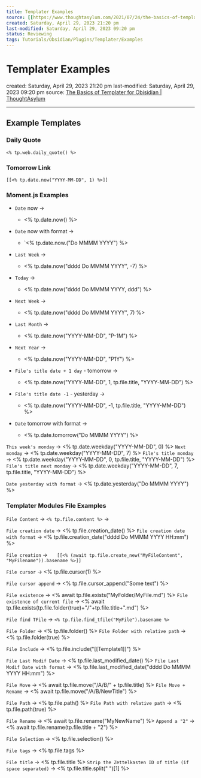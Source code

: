 ```yaml
---
title: Templater Examples
source: [[https://www.thoughtasylum.com/2021/07/24/the-basics-of-templater-for-obsidian/]]
created: Saturday, April 29, 2023 21:20 pm
last-modified: Saturday, April 29, 2023 09:20 pm
status: Reviewing
tags: Tutorials/Obsidian/Plugins/Templater/Examples
---
```


# Templater Examples
created: Saturday, April 29, 2023 21:20 pm
last-modified: Saturday, April 29, 2023 09:20 pm
source: [The Basics of Templater for Obisidian | ThoughtAsylum](https://www.thoughtasylum.com/2021/07/24/the-basics-of-templater-for-obsidian/)

---

## Example Templates

### Daily Quote

`<% tp.web.daily_quote() %>`

### Tomorrow Link

`[[<% tp.date.now("YYYY-MM-DD", 1) %>]]`

### Moment.js Examples

* `Date` now -> 
	* <% tp.date.now() %>
* `Date` now with format -> 
	* `<% tp.date.now.("Do MMMM YYYY") %>

* `Last Week` ->
	* <% tp.date.now("dddd Do MMMM YYYY", -7) %>
* `Today` ->
	* <% tp.date.now("dddd Do MMMM YYYY, ddd") %>
* `Next Week` ->
	* <% tp.date.now("dddd Do MMMM YYYY", 7) %>

* `Last Month` ->
	* <% tp.date.now("YYYY-MM-DD", "P-1M") %>
* `Next Year` ->
	* <% tp.date.now("YYYY-MM-DD", "P1Y") %>

* `File's title date + 1 day` - tomorrow ->
	* <% tp.date.now("YYYY-MM-DD", 1, tp.file.title, "YYYY-MM-DD") %>
* `File's title date -1` - yesterday ->
	* <% tp.date.now("YYYY-MM-DD", -1, tp.file.title, "YYYY-MM-DD") %>

* `Date` tomorrow with format ->
	* <% tp.date.tomorrow("Do MMMM YYYY") %>

`This week's monday` ->
	<% tp.date.weekday("YYYY-MM-DD", 0) %>
`Next monday` ->
	<% tp.date.weekday("YYYY-MM-DD", 7) %>
`File's title monday` -> 
	<% tp.date.weekday("YYYY-MM-DD", 0, tp.file.title, "YYYY-MM-DD") %>
`File's title next monday` -> 
	<% tp.date.weekday("YYYY-MM-DD", 7, tp.file.title, "YYYY-MM-DD") %>

`Date yesterday with format` -> 
	<% tp.date.yesterday("Do MMMM YYYY") %>

### Templater Modules File Examples

`File Content` ->
	`<% tp.file.content %>` ->

`File creation date` -> 
	<% tp.file.creation_date() %>
`File creation date with format` ->
	<% tp.file.creation_date("dddd Do MMMM YYYY HH:mm") %>

`File creation` -> 
`	[[<% (await tp.file.create_new("MyFileContent", "MyFilename")).basename %>]]`

`File cursor` -> 
	<% tp.file.cursor(1) %>

`File cursor append` -> 
	<% tp.file.cursor_append("Some text") %>
    
`File existence` -> 
	<% await tp.file.exists("MyFolder/MyFile.md") %>
`File existence of current file` -> 
	<% await tp.file.exists(tp.file.folder(true)+"/"+tp.file.title+".md") %>

`File find TFile` -> 
	`<% tp.file.find_tfile("MyFile").basename %>`
    
`File Folder` -> 
	<% tp.file.folder() %>
`File Folder with relative path` -> 
	<% tp.file.folder(true) %>

`File Include` -> 
	<% tp.file.include("[[Template1]]") %>

`File Last Modif Date` -> 
	<% tp.file.last_modified_date() %>
`File Last Modif Date with format` -> 
	<% tp.file.last_modified_date("dddd Do MMMM YYYY HH:mm") %>

`File Move` -> 
	<% await tp.file.move("/A/B/" + tp.file.title) %>
`File Move + Rename` -> 
	<% await tp.file.move("/A/B/NewTitle") %>

`File Path` -> 
	<% tp.file.path() %>
`File Path with relative path` -> 
	<% tp.file.path(true) %>

`File Rename` -> 
	<% await tp.file.rename("MyNewName") %>
`Append a "2"` -> 
	<% await tp.file.rename(tp.file.title + "2") %>

`File Selection` -> 
	<% tp.file.selection() %>

`File tags` -> 
	<% tp.file.tags %>

`File title` -> 
	<% tp.file.title %>
`Strip the Zettelkasten ID of title (if space separated)` -> 
	<% tp.file.title.split(" ")[1] %>
